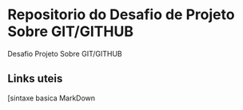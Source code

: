 # Repositorio do Desafio de Projeto   Sobre GIT/GITHUB
Desafio Projeto Sobre GIT/GITHUB

## Links uteis  
[sintaxe basica MarkDown
